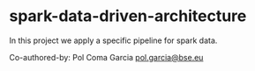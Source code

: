 # spark-data-driven-architecture

In this project we apply a specific pipeline for spark data.



Co-authored-by: Pol Coma Garcia <pol.garcia@bse.eu>
